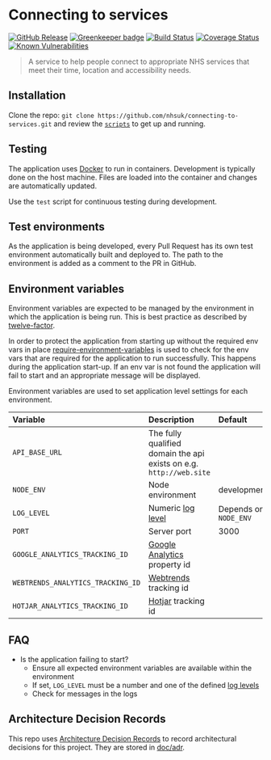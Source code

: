 # Connecting to services

[![GitHub Release](https://img.shields.io/github/release/nhsuk/connecting-to-services.svg)](https://github.com/nhsuk/connecting-to-services/releases/latest/)
[![Greenkeeper badge](https://badges.greenkeeper.io/nhsuk/connecting-to-services.svg)](https://greenkeeper.io/)
[![Build Status](https://travis-ci.org/nhsuk/connecting-to-services.svg?branch=master)](https://travis-ci.org/nhsuk/connecting-to-services)
[![Coverage Status](https://coveralls.io/repos/github/nhsuk/connecting-to-services/badge.svg?branch=master)](https://coveralls.io/github/nhsuk/connecting-to-services?branch=master)
[![Known Vulnerabilities](https://snyk.io/test/github/nhsuk/connecting-to-services/badge.svg)](https://snyk.io/test/github/nhsuk/connecting-to-services)

> A service to help people connect to appropriate NHS services that
meet their time, location and accessibility needs.

## Installation

Clone the repo: `git clone https://github.com/nhsuk/connecting-to-services.git`
and review the [`scripts`](scripts) to get up and running.

## Testing

The application uses [Docker](https://www.docker.com/) to run in containers.
Development is typically done on the host machine. Files are loaded into the
container and changes are automatically updated.

Use the `test` script for continuous testing during development.

## Test environments

As the application is being developed, every Pull Request has its own test
environment automatically built and deployed to. The path to the environment
is added as a comment to the PR in GitHub.

## Environment variables

Environment variables are expected to be managed by the environment in which
the application is being run. This is best practice as described by
[twelve-factor](https://12factor.net/config).

In order to protect the application from starting up without the required
env vars in place
[require-environment-variables](https://www.npmjs.com/package/require-environment-variables)
is used to check for the env vars that are required for the application to run
successfully.
This happens during the application start-up. If an env var is not found the
application will fail to start and an appropriate message will be displayed.

Environment variables are used to set application level settings for each
environment.

| Variable                         | Description                                                         | Default                 | Required |
|:---------------------------------|:--------------------------------------------------------------------|:------------------------|----------|
| `API_BASE_URL`                   | The fully qualified domain the api exists on e.g. `http://web.site` |                         | Yes      |
| `NODE_ENV`                       | Node environment                                                    | development             |          |
| `LOG_LEVEL`                      | Numeric [log level](https://github.com/trentm/node-bunyan#levels)   | Depends on `NODE_ENV`   |          |
| `PORT`                           | Server port                                                         | 3000                    |          |
| `GOOGLE_ANALYTICS_TRACKING_ID`   | [Google Analytics](https://www.google.co.uk/analytics) property id  |                         |          |
| `WEBTRENDS_ANALYTICS_TRACKING_ID`| [Webtrends](https://www.webtrends.com/) tracking id                 |                         |          |
| `HOTJAR_ANALYTICS_TRACKING_ID`   | [Hotjar](https://www.hotjar.com/) tracking id                       |                         |          |

## FAQ

* Is the application failing to start?
  * Ensure all expected environment variables are available within the environment
  * If set, `LOG_LEVEL` must be a number and one of the defined [log levels](https://github.com/trentm/node-bunyan#levels)
  * Check for messages in the logs

## Architecture Decision Records

This repo uses
[Architecture Decision Records](http://thinkrelevance.com/blog/2011/11/15/documenting-architecture-decisions)
to record architectural decisions for this project.
They are stored in [doc/adr](doc/adr).
